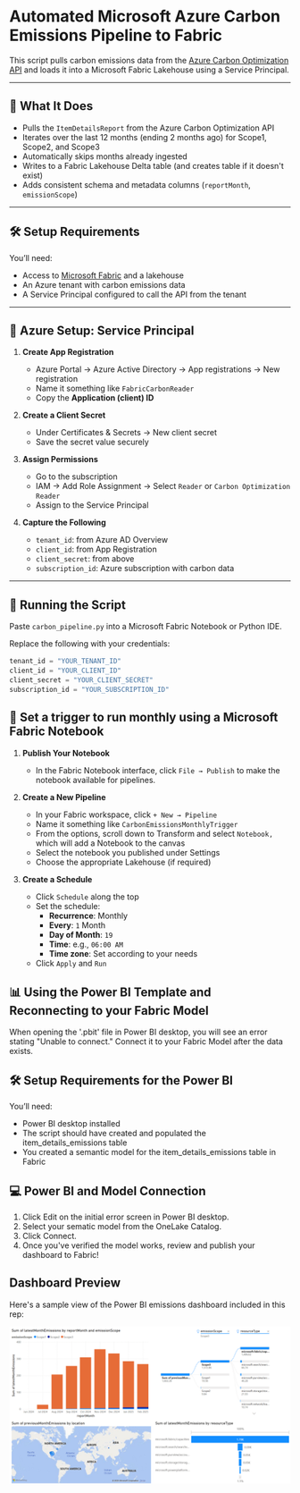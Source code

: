 # Automated Microsoft Azure Carbon Emissions Pipeline to Fabric

This script pulls carbon emissions data from the [Azure Carbon Optimization API](https://learn.microsoft.com/en-us/azure/carbon-optimization/api-export-data) and loads it into a Microsoft Fabric Lakehouse using a Service Principal.

---

## 🚀 What It Does

- Pulls the `ItemDetailsReport` from the Azure Carbon Optimization API
- Iterates over the last 12 months (ending 2 months ago) for Scope1, Scope2, and Scope3
- Automatically skips months already ingested
- Writes to a Fabric Lakehouse Delta table (and creates table if it doesn't exist)
- Adds consistent schema and metadata columns (`reportMonth`, `emissionScope`)

---

## 🛠 Setup Requirements

You’ll need:

- Access to [Microsoft Fabric](https://learn.microsoft.com/en-us/fabric/) and a lakehouse
- An Azure tenant with carbon emissions data
- A Service Principal configured to call the API from the tenant

---

## 🔐 Azure Setup: Service Principal

1. **Create App Registration**
   - Azure Portal → Azure Active Directory → App registrations → New registration
   - Name it something like `FabricCarbonReader`
   - Copy the **Application (client) ID**

2. **Create a Client Secret**
   - Under Certificates & Secrets → New client secret
   - Save the secret value securely

3. **Assign Permissions**
   - Go to the subscription
   - IAM → Add Role Assignment → Select `Reader` or `Carbon Optimization Reader`
   - Assign to the Service Principal

4. **Capture the Following**
   - `tenant_id`: from Azure AD Overview
   - `client_id`: from App Registration
   - `client_secret`: from above
   - `subscription_id`: Azure subscription with carbon data

---

## 🧪 Running the Script

Paste `carbon_pipeline.py` into a Microsoft Fabric Notebook or Python IDE.

Replace the following with your credentials:

```python
tenant_id = "YOUR_TENANT_ID"
client_id = "YOUR_CLIENT_ID"
client_secret = "YOUR_CLIENT_SECRET"
subscription_id = "YOUR_SUBSCRIPTION_ID"
```
## 📅 Set a trigger to run monthly using a Microsoft Fabric Notebook

1. **Publish Your Notebook**
   - In the Fabric Notebook interface, click `File → Publish` to make the notebook available for pipelines.

2. **Create a New Pipeline**
   - In your Fabric workspace, click `+ New → Pipeline`
   - Name it something like `CarbonEmissionsMonthlyTrigger`
   - From the options, scroll down to Transform and select `Notebook,` which will add a Notebook to the canvas
   - Select the notebook you published under Settings
   - Choose the appropriate Lakehouse (if required)

4. **Create a Schedule**
   - Click `Schedule` along the top
   - Set the schedule:
     - **Recurrence**: Monthly
     - **Every**: `1` Month
     - **Day of Month**: `19`
     - **Time**: e.g., `06:00 AM`
     - **Time zone**: Set according to your needs
   - Click `Apply` and `Run`

## 📊 Using the Power BI Template and Reconnecting to your Fabric Model

When opening the '.pbit' file in Power BI desktop, you will see an error stating "Unable to connect." Connect it to your Fabric Model after the data exists.

## 🛠 Setup Requirements for the Power BI

You’ll need:

- Power BI desktop installed
- The script should have created and populated the item_details_emissions table
- You created a semantic model for the item_details_emissions table in Fabric

## 💻 Power BI and Model Connection
1. Click Edit on the initial error screen in Power BI desktop.
2. Select your sematic model from the OneLake Catalog.
3. Click Connect.
4. Once you've verified the model works, review and publish your dashboard to Fabric!

## Dashboard Preview

Here's a sample view of the Power BI emissions dashboard included in this rep:

![Dashboard Screenshot](assets/dashboard-preview.png)

